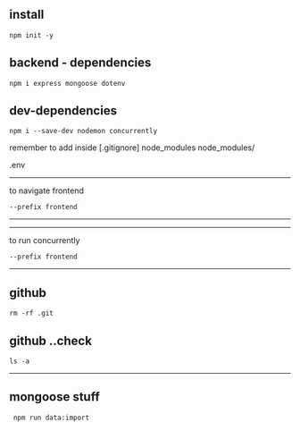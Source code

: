 

## install
```
npm init -y
```
## backend - dependencies
```
npm i express mongoose dotenv
```
## dev-dependencies
```
npm i --save-dev nodemon concurrently
```

remember to add inside [.gitignore]
node_modules
node_modules/

.env

---
to navigate frontend
```
--prefix frontend
```
---
---
to run concurrently
```
--prefix frontend
```
---

## github
```
rm -rf .git
```

## github ..check
```
ls -a
```
---
## mongoose stuff
```
 npm run data:import
 ```